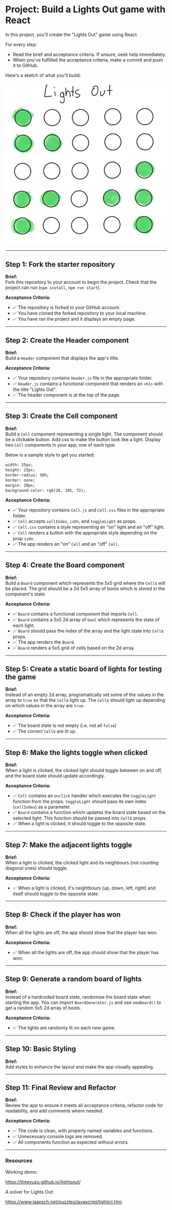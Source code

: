 
# Project: Build a Lights Out game with React

In this project, you'll create the "Lights Out" game using React.

For every step:
- Read the brief and acceptance criteria. If unsure, seek help immediately.
- When you’ve fulfilled the acceptance criteria, make a commit and push it to GitHub.

Here's a sketch of what you'll build:

![interface](./sketch.jpg)

---

## Step 1: Fork the starter repository

**Brief:**  
Fork this repository to your account to begin the project. Check that the project can run (`npm install`, `npm run start`).

**Acceptance Criteria:**
- ✅ The repository is forked to your GitHub account.
- ✅ You have cloned the forked repository to your local machine.
- ✅ You have ran the project and it displays an empty page.

---

## Step 2: Create the Header component

**Brief:**  
Build a `Header` component that displays the app's title.

**Acceptance Criteria:**
- ✅ Your repository contains `Header.js` file in the appropriate folder.
- ✅ `Header.js` contains a functional component that renders an `<h1>` with the title "Lights Out".
- ✅ The header component is at the top of the page.

---

## Step 3: Create the Cell component

**Brief:**  
Build a `Cell` component representing a single light. The component should be a clickable button. Add css to make the button look like a light. Display two `Cell` components in your app; one of each type.

Below is a sample style to get you started:
```
width: 25px;
height: 25px;
border-radius: 50%;
border: none;
margin: 20px;
background-color: rgb(28, 195, 72);
```

**Acceptance Criteria:**
- ✅ Your repository contains `Cell.js` and `Cell.css` files in the appropriate folder.
- ✅ `Cell` accepts `cellIndex`, `isOn`, and `toggleLight` as props.
- ✅ `Cell.css` contains a style representing an "on" light and an "off" light.
- ✅ `Cell` renders a button with the appropriate style depending on the prop `isOn`.
- ✅ The app renders an "on" `Cell` and an "off" `Cell`.

---

## Step 4: Create the Board component

**Brief:**  
Build a `Board` component which represents the 5x5 grid where the `Cell`s will be placed. The grid should be a 2d 5x5 array of bools which is stored in the component's state. 

**Acceptance Criteria:**
- ✅ `Board` contains a functional component that imports `Cell`.
- ✅ `Board` contains a 5x5 2d array of `bool` which represents the state of each light.
- ✅ `Board` should pass the index of the array and the light state into `Cell`s props.
- ✅ The app renders the `Board`.
- ✅ `Board` renders a 5x5 grid of cells based on the 2d array.

---

## Step 5: Create a static board of lights for testing the game

**Brief:**  
Instead of an empty 2d array, programatically set some of the values in the array to `true` so that the `Cell`s light up. The `Cell`s should light up depending on which values in the array are `true`.

**Acceptance Criteria:**
- ✅ The board state is not empty (i.e. not all `false`)
- ✅ The correct `Cell`s are lit up.

---

## Step 6: Make the lights toggle when clicked

**Brief:**  
When a light is clicked, the clicked light should toggle between on and off, and the board state should update accordingly. 

**Acceptance Criteria:**
- ✅ `Cell` contains an `onclick` handler which executes the `toggleLight` function from the props. `toggleLight` should pass its own index (`cellIndex`) as a parameter.
- ✅ `Board` contains a function which updates the board state based on the selected light. This function should be passed into `Cell`s props.
- ✅ When a light is clicked, it should toggle to the opposite state.

---

## Step 7: Make the adjacent lights toggle

**Brief:**  
When a light is clicked, the clicked light and its neighbours (not counting diagonal ones) should toggle.

**Acceptance Criteria:**
- ✅ When a light is clicked, it's neightbours (up, down, left, right) and itself should toggle to the opposite state.

---

## Step 8: Check if the player has won

**Brief:**  
When all the lights are off, the app should show that the player has won.

**Acceptance Criteria:**
- ✅ When all the lights are off, the app should show that the player has won.

---

## Step 9: Generate a random board of lights

**Brief:**  
Instead of a hardcoded board state, randomise the board state when starting the app. You can import `BoardGenerator.js` and use `newBoard()` to get a random 5x5 2d array of bools.

**Acceptance Criteria:**
- ✅ The lights are randomly lit on each new game.

---

## Step 10: Basic Styling

**Brief:**  
Add styles to enhance the layout and make the app visually appealing.

---

## Step 11: Final Review and Refactor

**Brief:**  
Review the app to ensure it meets all acceptance criteria, refactor code for readability, and add comments where needed.

**Acceptance Criteria:**
- ✅ The code is clean, with properly named variables and functions.
- ✅ Unnecessary console logs are removed.
- ✅ All components function as expected without errors.

--- 

### Resources

Working demo:

https://limeyuzu.github.io/lightsout/


A solver for Lights Out:

https://www.jaapsch.net/puzzles/javascript/lightjcl.htm